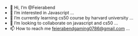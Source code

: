 - 👋 Hi, I’m @Feierabend
- 👀 I’m interested in Javascript ...
- 🌱 I’m currently learning cs50 course by harvard university ...
- 💞️ I’m looking to collaborate on javascript and cs50 ...
- 📫 How to reach me feierabendgaming0786@gmail.com ...

<!---
Feierabend/FEIERABEND is a ✨ special ✨ repository because its `README.md` (this file) appears on your GitHub profile.
You can click the Preview link to take a look at your changes.
--->
